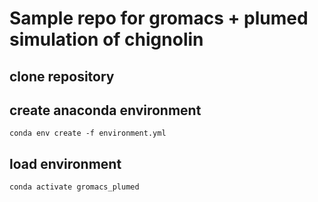 # Sample repo for gromacs + plumed simulation of chignolin 

## clone repository

## create anaconda environment

```conda env create -f environment.yml```

## load environment 

```conda activate gromacs_plumed```
